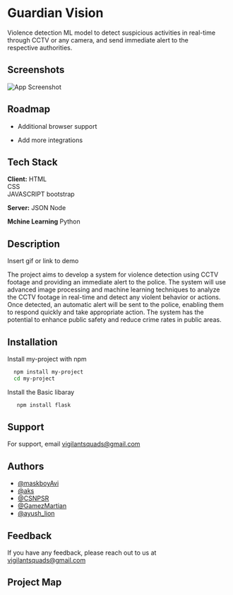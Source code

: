 

# Guardian Vision

 Violence detection ML model to detect suspicious activities in real-time through CCTV or any camera, and send immediate alert to the respective authorities.


## Screenshots

![App Screenshot](https://en.wikipedia.org/wiki/Image#mediaFile:Pencil_drawing_of_a_girl_in_ecstasy.jpg)


## Roadmap

- Additional browser support

- Add more integrations


## Tech Stack

**Client:** HTML  
            CSS   
            JAVASCRIPT
            bootstrap

**Server:**  JSON
             Node

**Mchine Learning**  Python 


## Description

Insert gif or link to demo

The project aims to develop a system for violence detection using CCTV footage and providing an immediate alert to the police. The system will use advanced image processing and machine learning techniques to analyze the CCTV footage in real-time and detect any violent behavior or actions. Once detected, an automatic alert will be sent to the police, enabling them to respond quickly and take appropriate action. The system has the potential to enhance public safety and reduce crime rates in public areas.
## Installation

Install my-project with npm

```bash
  npm install my-project
  cd my-project
```
    
Install the Basic libaray    
```bash
   npm install flask
```
## Support

For support, email vigilantsquads@gmail.com 



## Authors

- [@maskboyAvi](https://github.com/maskboyAvi)
- [@aks](https://github.com/atharvsawant2003)
- [@CSNPSR](https://github.com/PavanaSakethaRam)
- [@GamezMartian](https://github.com/ydvmudit07)
- [@ayush_lion](https://github.com/Ayushlion8)


## Feedback

If you have any feedback, please reach out to us at vigilantsquads@gmail.com

## Project Map




